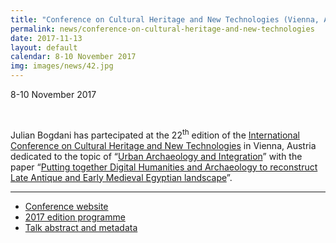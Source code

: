 ```yaml
---
title: "Conference on Cultural Heritage and New Technologies (Vienna, Austria)"
permalink: news/conference-on-cultural-heritage-and-new-technologies
date: 2017-11-13
layout: default
calendar: 8-10 November 2017
img: images/news/42.jpg
---
```


8-10 November 2017

 

Julian Bogdani has partecipated at the 22<sup>th</sup> edition of the [International Conference on Cultural Heritage and New Technologies](http://www.chnt.at) in Vienna, Austria dedicated to the topic of “[Urban Archaeology and Integration](http://www.chnt.at/schedule-2017/)” with the paper “[Putting together Digital Humanities and Archaeology to reconstruct Late Antique and Early Medieval Egyptian landscape](http://www.chnt.at/paths/)”.

---
- [Conference website](http://www.chnt.at)
- [2017 edition programme](http://www.chnt.at/schedule-2017)
- [Talk abstract and metadata](http://www.chnt.at/paths)
